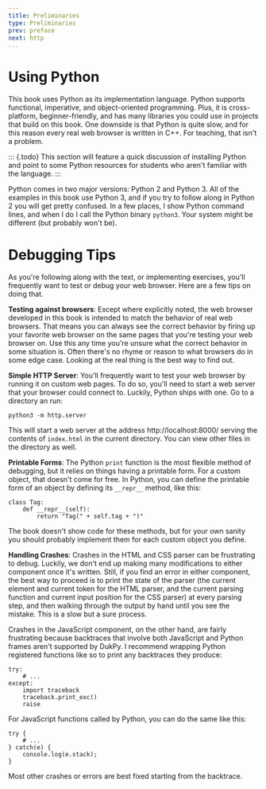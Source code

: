 ```yaml
---
title: Preliminaries
type: Preliminaries
prev: preface
next: http
...
```


Using Python
============

This book uses Python as its implementation language. Python supports
functional, imperative, and object-oriented programming. Plus, it is
cross-platform, beginner-friendly, and has many libraries you could
use in projects that build on this book. One downside is that Python
is quite slow, and for this reason every real web browser is written
in C++. For teaching, that isn't a problem.

::: {.todo}
This section will feature a quick discussion of installing Python and
point to some Python resources for students who aren't familiar with
the language.
:::

Python comes in two major versions: Python 2 and Python 3. All of the
examples in this book use Python 3, and if you try to follow along in
Python 2 you will get pretty confused. In a few places, I show Python
command lines, and when I do I call the Python binary `python3`. Your
system might be different (but probably won't be).

Debugging Tips
==============

As you're following along with the text, or implementing exercises,
you'll frequently want to test or debug your web browser. Here are a
few tips on doing that.

**Testing against browsers**: Except where explicitly noted, the web
browser developed in this book is intended to match the behavior of
real web browsers. That means you can always see the correct behavior
by firing up your favorite web browser on the same pages that you're
testing your web browser on. Use this any time you're unsure what the
correct behavior in some situation is. Often there's no rhyme or
reason to what browsers do in some edge case. Looking at the real
thing is the best way to find out.

**Simple HTTP Server**: You'll frequently want to test your web
browser by running it on custom web pages. To do so, you'll need to
start a web server that your browser could connect to. Luckily, Python
ships with one. Go to a directory an run:

    python3 -m http.server
    
This will start a web server at the address http://localhost:8000/
serving the contents of `index.html` in the current directory. You can
view other files in the directory as well.

**Printable Forms**: The Python `print` function is the most flexible
method of debugging, but it relies on things having a printable form.
For a custom object, that doesn't come for free. In Python, you can
define the printable form of an object by defining its `__repr__`
method, like this:

``` {.python}
class Tag:
    def __repr__(self):
        return "Tag(" + self.tag + ")"
```

The book doesn't show code for these methods, but for your own sanity
you should probably implement them for each custom object you define.

**Handling Crashes**: Crashes in the HTML and CSS parser can be
frustrating to debug. Luckily, we don't end up making many
modifications to either component once it's written. Still, if you
find an error in either component, the best way to proceed is to print
the state of the parser (the current element and current token for the
HTML parser, and the current parsing function and current input
position for the CSS parser) at every parsing step, and then walking
through the output by hand until you see the mistake. This is a slow
but a sure process.

Crashes in the JavaScript component, on the other hand, are fairly
frustrating because backtraces that involve both JavaScript and Python
frames aren't supported by DukPy. I recommend wrapping Python
registered functions like so to print any backtraces they produce:

``` {.python}
try:
    # ...
except:
    import traceback
    traceback.print_exc()
    raise
```

For JavaScript functions called by Python, you can do the same like
this:

``` {.javascript}
try {
    # ...
} catch(e) {
    console.log(e.stack);
}
```

Most other crashes or errors are best fixed starting from the
backtrace.
